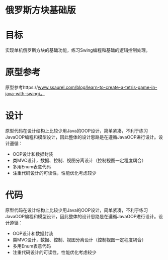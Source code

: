 # 俄罗斯方块基础版



# 目标

实现单机俄罗斯方块的基础功能，练习Swing编程和基础的逻辑控制处理。



# 原型参考

原型参考https://www.ssaurel.com/blog/learn-to-create-a-tetris-game-in-java-with-swing/。



# 设计

原型代码在设计结构上比较少用Java的OOP设计，简单紧凑，不利于练习JavaOOP编程和模型设计，因此整体的设计思路是在遵循JavaOOP进行设计。设计遵循：

- OOP设计和数据封装
- 类MVC设计，数据、控制、视图分离设计（控制视图一定程度耦合）
- 多用Enum表意代码
- 注重代码设计的可读性，性能优化考虑较少



# 代码

原型代码在设计结构上比较少用Java的OOP设计，简单紧凑，不利于练习JavaOOP编程和模型设计，因此整体的设计思路是在遵循JavaOOP进行设计。设计遵循：

- OOP设计和数据封装
- 类MVC设计，数据、控制、视图分离设计（控制视图一定程度耦合）
- 多用Enum表意代码
- 注重代码设计的可读性，性能优化考虑较少




